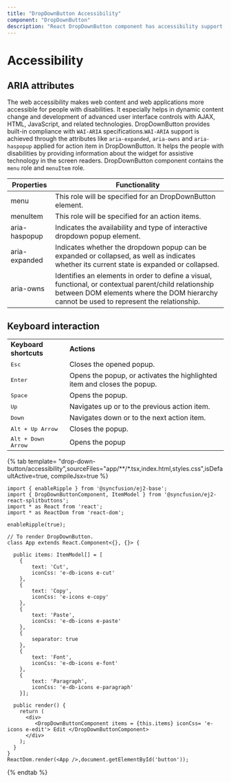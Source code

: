 ```yaml
---
title: "DropDownButton Accessibility"
component: "DropDownButton"
description: "React DropDownButton component has accessibility support to help access the features via keyboard, on-screen readers, or other assistive technology devices."
---
```


# Accessibility

## ARIA attributes

The web accessibility makes web content and web applications more accessible for people with disabilities.
It especially helps in dynamic content change and development of advanced user interface controls
with AJAX, HTML, JavaScript, and related technologies. DropDownButton provides built-in compliance
with `WAI-ARIA` specifications.`WAI-ARIA` support is achieved through the attributes like
`aria-expanded`, `aria-owns` and `aria-haspopup` applied for action item in DropDownButton.
It helps the people with disabilities by providing information about the widget for assistive
technology in the screen readers. DropDownButton component contains the `menu` role and `menuItem` role.

| Properties | Functionality |
| ------------ | ----------------------- |
| menu | This role will be specified for an DropDownButton element. |
| menuItem | This role will be specified for an action items. |
| aria-haspopup | Indicates the availability and type of interactive dropdown popup element. |
| aria-expanded | Indicates whether the dropdown popup can be expanded or collapsed, as well as indicates whether its current state is expanded or collapsed. |
| aria-owns | Identifies an elements in order to define a visual, functional, or contextual parent/child relationship between DOM elements where the DOM hierarchy cannot be used to represent the relationship. |

## Keyboard interaction

<!-- markdownlint-disable MD033 -->
<table>
<tr>
<td>
<b>Keyboard shortcuts</b></td><td>
<b>Actions</b></td></tr>
<tr>
<td>
<kbd>Esc</kbd></td><td>
Closes the opened popup.</td></tr>
<tr>
<td>
<kbd>Enter</kbd></td><td>
Opens the popup, or activates the highlighted item and closes the popup.</td></tr>
<tr>
<td>
<kbd>Space</kbd></td><td>
Opens the popup.</td></tr>
<tr>
<td>
<kbd>Up</kbd></td><td>
Navigates up or to the previous action item.</td></tr>
<tr>
<td>
<kbd>Down</kbd></td><td>
Navigates down or to the next action item.</td></tr>
<tr>
<td>
<kbd>Alt + Up Arrow</kbd></td><td>
Closes the popup.</td></tr>
<tr>
<td>
<kbd>Alt + Down Arrow</kbd></td><td>
Opens the popup</td></tr>
</table>

{% tab template= "drop-down-button/accessibility",sourceFiles="app/**/*.tsx,index.html,styles.css",isDefaultActive=true, compileJsx=true %}

```tsx
import { enableRipple } from '@syncfusion/ej2-base';
import { DropDownButtonComponent, ItemModel } from '@syncfusion/ej2-react-splitbuttons';
import * as React from 'react';
import * as ReactDom from 'react-dom';

enableRipple(true);

// To render DropDownButton.
class App extends React.Component<{}, {}> {

  public items: ItemModel[] = [
    {
        text: 'Cut',
        iconCss: 'e-db-icons e-cut'
    },
    {
        text: 'Copy',
        iconCss: 'e-icons e-copy'
    },
    {
        text: 'Paste',
        iconCss: 'e-db-icons e-paste'
    },
    {
        separator: true
    },
    {
        text: 'Font',
        iconCss: 'e-db-icons e-font'
    },
    {
        text: 'Paragraph',
        iconCss: 'e-db-icons e-paragraph'
    }];

  public render() {
    return (
      <div>
         <DropDownButtonComponent items = {this.items} iconCss= 'e-icons e-edit'> Edit </DropDownButtonComponent>
      </div>
    );
  }
}
ReactDom.render(<App />,document.getElementById('button'));

```

{% endtab %}